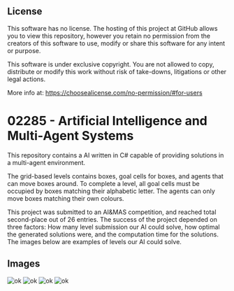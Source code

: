 ## License

This software has no license. The hosting of this project at GitHub allows you to view this repository, however you retain no permission from the creators of this software to use, modify or share this software for any intent or purpose.

This software is under exclusive copyright. You are not allowed to copy, distribute or modify this work without risk of take-downs, litigations or other legal actions.

More info at: https://choosealicense.com/no-permission/#for-users

<!--
# AnnotationInVirtualReality
-->

# 02285 - Artificial Intelligence and Multi-Agent Systems

This repository contains a AI written in C# capable of providing solutions in a multi-agent environment.

The grid-based levels contains boxes, goal cells for boxes, and agents that can move boxes around. To complete a level, all goal cells must be occupied by boxes matching their alphabetic letter. The agents can only move boxes matching their own colours.

This project was submitted to an AI&MAS competition, and reached total second-place out of 26 entries. The success of the project depended on three factors: How many level submission our AI could solve, how optimal the generated solutions were, and the computation time for the solutions. The images below are examples of levels our AI could solve.

## Images

![ok](https://imgur.com/ueMyCPP.png)
![ok](https://imgur.com/ETOb74n.png)
![ok](https://imgur.com/OG8rY9D.png)
![ok](https://imgur.com/Mw0CZ4Y.png)

